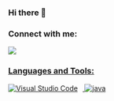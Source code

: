 ### Hi there 👋

<!--
**Bloublu/Bloublu** is a ✨ _special_ ✨ repository because its `README.md` (this file) appears on your GitHub profile.

Here are some ideas to get you started:

- 🔭 I’m currently working on ...
- 🌱 I’m currently learning ...
- 👯 I’m looking to collaborate on ...
- 🤔 I’m looking for help with ...
- 💬 Ask me about ...
- 📫 How to reach me: ...
- 😄 Pronouns: ...
- ⚡ Fun fact: ...
-->

### Connect with me:
   <a href='https://www.linkedin.com/in/bastien-bénariac'> <img src='images/Lnkedin.png'>


### Languages and Tools:

<img src="https://cdn.jsdelivr.net/gh/devicons/devicon/icons/vscode/vscode-original.svg" alt="Visual Studio Code" style= "padding-right:10px; align='left'; height= 10px width=auto;" />

<img src="https://cdn.jsdelivr.net/gh/devicons/devicon/icons/java/java-original.svg" alt ='java' style= " padding-right:11px; align: left  witdh: 5px"/>